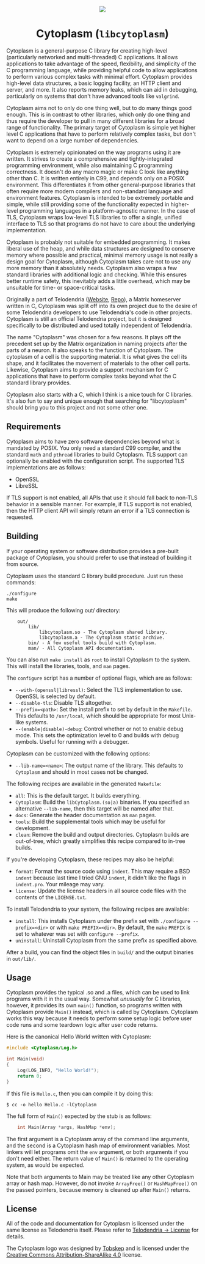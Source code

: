 <p align="center"><img src="https://telodendria.org/user/themes/bancino/images/logo/Cytoplasm.png"></p>
<h1 align="center">Cytoplasm (<code>libcytoplasm</code>)</h1>

Cytoplasm is a general-purpose C library for creating high-level (particularly networked and multi-threaded) C applications. It allows applications to take advantage of the speed, flexibility, and simplicity of the C programming language, while providing helpful code to allow applications to perform various complex tasks with minimal effort. Cytoplasm provides high-level data structures, a basic logging facility, an HTTP client and server, and more. It also reports memory leaks, which can aid in debugging, particularly on systems that don't have advanced tools like `valgrind`.

Cytoplasm aims not to only do one thing well, but to do many things good enough. This is in contrast to other libraries, which only do one thing and thus require the developer to pull in many different libraries for a broad range of functionality. The primary target of Cytoplasm is simple yet higher level C applications that have to perform relatively complex tasks, but don't want to depend on a large number of dependencies.

Cytoplasm is extremely opinionated on the way programs using it are written. It strives to create a comprehensive and tightly-integrated programming environment, while also maintaining C programming correctness. It doesn't do any macro magic or make C look like anything other than C. It is written entirely in C99, and depends only on a POSIX environment. This differentiates it from other general-purpose libraries that often require more modern compilers and non-standard language and environment features. Cytoplasm is intended to be extremely portable and simple, while still providing some of the functionality expected in higher-level programming languages in a platform-agnostic manner. In the case of TLS, Cytoplasm wraps low-level TLS libraries to offer a single, unified interface to TLS so that programs do not have to care about the underlying implementation.

Cytoplasm is probably not suitable for embedded programming. It makes liberal use of the heap, and while data structures are designed to conserve memory where possible and practical, minimal memory usage is not really a design goal for Cytoplasm, although Cytoplasm takes care not to use any more memory than it absolutely needs. Cytoplasm also wraps a few standard libraries with additional logic and checking. While this ensures better runtime safety, this inevitably adds a little overhead, which may be unsuitable for time- or space-critical tasks.

Originally a part of Telodendria ([Website](https://telodendria.org), [Repo](/Telodendria/Telodendria)), a Matrix homeserver written in C, Cytoplasm was split off into its own project due to the desire of some Telodendria developers to use Telodendria's code in other projects. Cytoplasm is still an official Telodendria project, but it is designed specifically to be distributed and used totally independent of Telodendria.

The name "Cytoplasm" was chosen for a few reasons. It plays off the precedent set up by the Matrix organization in naming projects after the parts of a neuron. It also speaks to the function of Cytoplasm.  The cytoplasm of a cell is the supporting material. It is what gives the cell its shape, and it facilitates the movement of materials to the other cell parts. Likewise, Cytoplasm aims to provide a support mechanism for C applications that have to perform complex tasks beyond what the C standard library provides.

Cytoplasm also starts with a C, which I think is a nice touch for C libraries. It's also fun to say and unique enough that searching for "libcytoplasm" should bring you to this project and not some other one.

## Requirements

Cytoplasm aims to have zero software dependencies beyond what is mandated by POSIX. You only need a standard C99 compiler, and the standard `math` and `pthread` libraries to build Cytoplasm. TLS support can optionally be enabled with the configuration script. The supported TLS implementations are as follows:

- OpenSSL
- LibreSSL

If TLS support is not enabled, all APIs that use it should fall back to non-TLS behavior in a sensible manner. For example, if TLS support is not enabled, then the HTTP client API will simply return an error if a TLS connection is requested.

## Building

If your operating system or software distribution provides a pre-built package of Cytoplasm, you should prefer to use that instead of building it from source.

Cytoplasm uses the standard C library build procedure. Just run these commands:

```
./configure
make
```

This will produce the following out/ directory:

```
    out/
        lib/
            libcytoplasm.so - The Cytoplasm shared library.
            libcytoplasm.a - The Cytoplasm static archive.
        bin/ - A few useful tools build with Cytoplasm.
        man/ - All Cytoplasm API documentation.
```

You can also run `make install` as `root` to install Cytoplasm to the system. This will install the libraries, tools, and `man` pages.

The `configure` script has a number of optional flags, which are as follows:

- `--with-(openssl|libressl)`: Select the TLS implementation to use. OpenSSL is selected by default.
- `--disable-tls`: Disable TLS altogether.
- `--prefix=<path>`: Set the install prefix to set by default in the `Makefile`. This defaults to `/usr/local`, which should be appropriate for most Unix-like systems.
- `--(enable|disable)-debug`: Control whether or not to enable debug mode. This sets the optimization level to 0 and builds with debug symbols. Useful for running with a debugger.

Cytoplasm can be customized with the following options:

- `--lib-name=<name>`: The output name of the library. This defaults to `Cytoplasm` and should in most cases not be changed.

The following recipes are available in the generated `Makefile`:

- `all`: This is the default target. It builds everything.
- `Cytoplasm`: Build the `libCytoplasm.(so|a)` binaries. If you specified an alternative `--lib-name`, then this target will be named after that.
- `docs`: Generate the header documentation as `man` pages.
- `tools`: Build the supplemental tools which may be useful for development.
- `clean`: Remove the build and output directories. Cytoplasm builds are out-of-tree, which greatly simplifies this recipe compared to in-tree builds.

If you're developing Cytoplasm, these recipes may also be helpful:

- `format`: Format the source code using `indent`. This may require a BSD `indent` because last time I tried GNU `indent`, it didn't like the flags in `indent.pro`. Your mileage may vary.
- `license`: Update the license headers in all source code files with the contents of the `LICENSE.txt`.

To install Telodendria to your system, the following recipes are available:

- `install`: This installs Cytoplasm under the prefix set with `./configure --prefix=<dir>` or with `make PREFIX=<dir>`. By default, the `make` `PREFIX` is set to whatever was set with `configure --prefix`.
- `uninstall`: Uninstall Cytoplasm from the same prefix as specified above.

After a build, you can find the object files in `build/` and the output binaries in `out/lib/`.

## Usage

Cytoplasm provides the typical .so and .a files, which can be used to link programs with it in the usual way. Somewhat *unusually* for C libraries, however, it provides its own `main()` function, so programs written with Cytoplasm provide `Main()` instead, which is called by Cytoplasm. Cytoplasm works this way because it needs to perform some setup logic before user code runs and some teardown logic after user code returns.

Here is the canonical Hello World written with Cytoplasm:

```c
#include <Cytoplasm/Log.h>

int Main(void)
{
    Log(LOG_INFO, "Hello World!");
    return 0;
}
```

If this file is `Hello.c`, then you can compile it by doing this:

	$ cc -o hello Hello.c -lCytoplasm

The full form of `Main()` expected by the stub is as follows:

```c
    int Main(Array *args, HashMap *env);
```

The first argument is a Cytoplasm array of the command line arguments, and the second is a Cytoplasm hash map of environment variables. Most linkers will let programs omit the `env` argument, or both arguments if you don't need either. The return value of `Main()` is returned to the operating system, as would be expected.

Note that both arguments to Main may be treated like any other Cytoplasm array or hash map. However, do not invoke `ArrayFree()` or `HashMapFree()` on the passed pointers, because memory is cleaned up after `Main()` returns.

## License

All of the code and documentation for Cytoplasm is licensed under the same license as Telodendria itself. Please refer to [Telodendria &rightarrow; License](/Telodendria/Telodendria#license) for details.

The Cytoplasm logo was designed by [Tobskep](https://tobskep.com) and is licensed under the [Creative Commons Attribution-ShareAlike 4.0](https://creativecommons.org/licenses/by-sa/4.0/) license.

